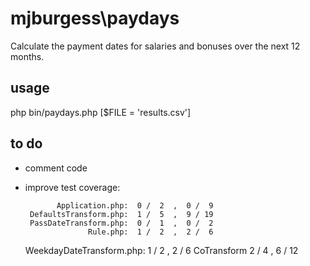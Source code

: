 # mjburgess\paydays

Calculate the payment dates for salaries and bonuses over the next 12 months.

## usage

php bin/paydays.php [$FILE = 'results.csv']

## to do

* comment code
* improve test coverage:

             Application.php:  0 /  2  ,  0 /  9
       DefaultsTransform.php:  1 /  5  ,  9 / 19
       PassDateTransform.php:  0 /  1  ,  0 /  2
                    Rule.php:  1 /  2  ,  2 /  6
    WeekdayDateTransform.php:  1 /  2  ,  2 /  6
        CoTransform  2 /  4  ,  6 / 12